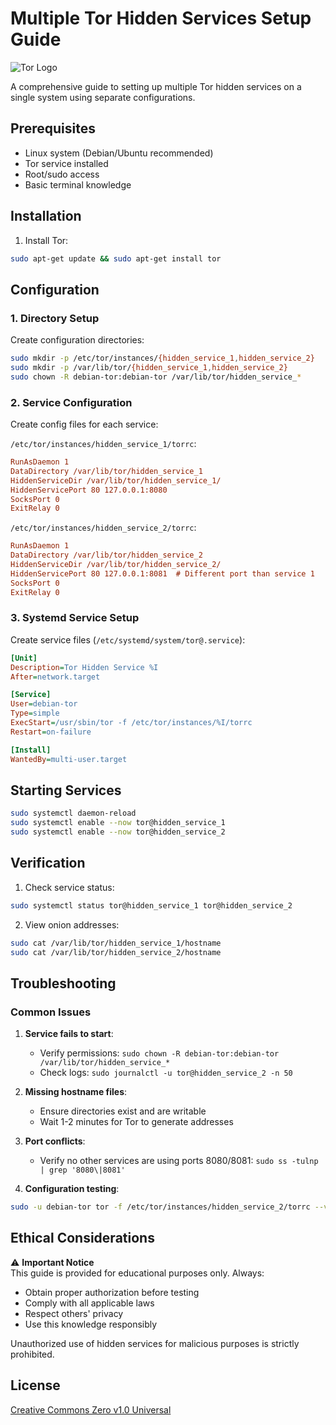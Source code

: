 
# Multiple Tor Hidden Services Setup Guide

![Tor Logo](https://upload.wikimedia.org/wikipedia/commons/1/15/Tor-logo-2011-flat.svg)

A comprehensive guide to setting up multiple Tor hidden services on a single system using separate configurations.

## Prerequisites

- Linux system (Debian/Ubuntu recommended)
- Tor service installed
- Root/sudo access
- Basic terminal knowledge

## Installation

1. Install Tor:
```bash
sudo apt-get update && sudo apt-get install tor
```

## Configuration

### 1. Directory Setup
Create configuration directories:
```bash
sudo mkdir -p /etc/tor/instances/{hidden_service_1,hidden_service_2}
sudo mkdir -p /var/lib/tor/{hidden_service_1,hidden_service_2}
sudo chown -R debian-tor:debian-tor /var/lib/tor/hidden_service_*
```

### 2. Service Configuration
Create config files for each service:

`/etc/tor/instances/hidden_service_1/torrc`:
```ini
RunAsDaemon 1
DataDirectory /var/lib/tor/hidden_service_1
HiddenServiceDir /var/lib/tor/hidden_service_1/
HiddenServicePort 80 127.0.0.1:8080
SocksPort 0
ExitRelay 0
```

`/etc/tor/instances/hidden_service_2/torrc`:
```ini
RunAsDaemon 1
DataDirectory /var/lib/tor/hidden_service_2
HiddenServiceDir /var/lib/tor/hidden_service_2/
HiddenServicePort 80 127.0.0.1:8081  # Different port than service 1
SocksPort 0
ExitRelay 0
```

### 3. Systemd Service Setup
Create service files (`/etc/systemd/system/tor@.service`):
```ini
[Unit]
Description=Tor Hidden Service %I
After=network.target

[Service]
User=debian-tor
Type=simple
ExecStart=/usr/sbin/tor -f /etc/tor/instances/%I/torrc
Restart=on-failure

[Install]
WantedBy=multi-user.target
```

## Starting Services

```bash
sudo systemctl daemon-reload
sudo systemctl enable --now tor@hidden_service_1
sudo systemctl enable --now tor@hidden_service_2
```

## Verification

1. Check service status:
```bash
sudo systemctl status tor@hidden_service_1 tor@hidden_service_2
```

2. View onion addresses:
```bash
sudo cat /var/lib/tor/hidden_service_1/hostname
sudo cat /var/lib/tor/hidden_service_2/hostname
```

## Troubleshooting

### Common Issues

1. **Service fails to start**:
   - Verify permissions: `sudo chown -R debian-tor:debian-tor /var/lib/tor/hidden_service_*`
   - Check logs: `sudo journalctl -u tor@hidden_service_2 -n 50`

2. **Missing hostname files**:
   - Ensure directories exist and are writable
   - Wait 1-2 minutes for Tor to generate addresses

3. **Port conflicts**:
   - Verify no other services are using ports 8080/8081: `sudo ss -tulnp | grep '8080\|8081'`

4. **Configuration testing**:
```bash
sudo -u debian-tor tor -f /etc/tor/instances/hidden_service_2/torrc --verify-config
```

## Ethical Considerations

⚠️ **Important Notice**  
This guide is provided for educational purposes only. Always:
- Obtain proper authorization before testing
- Comply with all applicable laws
- Respect others' privacy
- Use this knowledge responsibly

Unauthorized use of hidden services for malicious purposes is strictly prohibited.

## License

[Creative Commons Zero v1.0 Universal](https://creativecommons.org/publicdomain/zero/1.0/)

